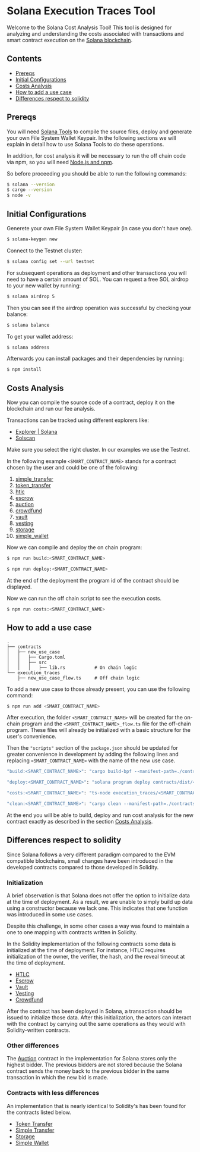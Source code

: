 
# Solana Execution Traces Tool

Welcome to the Solana Cost Analysis Tool! This tool is designed for analyzing and understanding the costs associated with transactions and smart contract execution on the [Solana blockchain](https://solana.com).

## Contents

- [Prereqs](#prereqs_anchor)
- [Initial Configurations](#initial_configurations_anchor)
- [Costs Analysis](#costs_analysis_anchor)
- [How to add a use case](#add_use_case_anchor)
- [Differences respect to solidity](#differences_anchor)

<a name="prereqs_anchor"></a>
## Prereqs

You will need [Solana Tools](https://docs.solana.com/cli/install-solana-cli-tools) to compile the source files, deploy and generate your own File System Wallet Keypair. In the following sections we will explain in detail how to use Solana Tools to do these operations.

In addition, for cost analysis it will be necessary to run the off chain code via npm, so you will need [Node.js and npm](https://docs.npmjs.com/downloading-and-installing-node-js-and-npm).

So before proceeding you should be able to run the following commands:

```sh
$ solana --version
$ cargo --version
$ node -v
```

<a name="initial_configurations_anchor"></a>
## Initial Configurations

Generete your own File System Wallet Keypair (in case you don't have one).
```sh
$ solana-keygen new
```

Connect to the Testnet cluster:
```sh
$ solana config set --url testnet
```

For subsequent operations as deployment and other transactions you will need to have a certain amount of SOL. You can request a free SOL airdrop to your new wallet by running:
```sh
$ solana airdrop 5
```

Then you can see if the airdrop operation was successful by checking your balance:
```sh
$ solana balance
```

To get your wallet address:
```sh
$ solana address 	
```

Afterwards you can install packages and their dependencies by running:
```sh
$ npm install
```

<a name="costs_analysis_anchor"></a>
## Costs Analysis

Now you can compile the source code of a contract, deploy it on the blockchain and run our fee analysis.

Transactions can be tracked using different explorers like:
- [Explorer | Solana](https://explorer.solana.com/?cluster=testnet)
- [Solscan](https://solscan.io/?cluster=testnet)

Make sure you select the right cluster. In our examples we use the Testnet.

In the following example `<SMART_CONTRACT_NAME>` stands for a contract chosen by the user and could be one of the following:

1. [simple_transfer](../contracts/simple_transfer)
1. [token_transfer](../contracts/token_transfer)
1. [htlc](../contracts/htlc)
1. [escrow](../contracts/escrow)
1. [auction](../contracts/auction)
1. [crowdfund](../contracts/crowdfund)
1. [vault](../contracts/vault)
1. [vesting](../contracts/vesting)
1. [storage](../contracts/storage)
1. [simple_wallet](../contracts/simple_wallet)

Now we can compile and deploy the on chain program:
```sh
$ npm run build:<SMART_CONTRACT_NAME>
```
```sh
$ npm run deploy:<SMART_CONTRACT_NAME>
```
At the end of the deployment the program id of the contract should be displayed.

Now we can run the off chain script to see the execution costs.
```sh
$ npm run costs:<SMART_CONTRACT_NAME> 
```

<a name="add_use_case_anchor"></a>
## How to add a use case

    .
    ├── contracts                   
    │   ├── new_use_case             
    │   │   ├── Cargo.toml           
    │   │   ├── src                  
    │   │   │   ├── lib.rs           # On chain logic
    └── execution_traces
        ├── new_use_case_flow.ts     # Off chain logic

To add a new use case to those already present, you can use the following command:

```sh
$ npm run add <SMART_CONTRACT_NAME>
```

After execution, the folder `<SMART_CONTRACT_NAME>` will be created for the on-chain program and the `<SMART_CONTRACT_NAME>_flow.ts` file for the off-chain program. These files will already be initialized with a basic structure for the user's convenience.

Then the `"scripts"` section of the `package.json` should be updated for greater convenience in development by adding the following lines and replacing `<SMART_CONTRACT_NAME>` with the name of the new use case.

```sh
"build:<SMART_CONTRACT_NAME>": "cargo build-bpf --manifest-path=./contracts/<SMART_CONTRACT_NAME>/Cargo.toml --bpf-out-dir=contracts/dist/<SMART_CONTRACT_NAME>",

"deploy:<SMART_CONTRACT_NAME>": "solana program deploy contracts/dist/<SMART_CONTRACT_NAME>/<SMART_CONTRACT_NAME>.so",

"costs:<SMART_CONTRACT_NAME>": "ts-node execution_traces/<SMART_CONTRACT_NAME>_flow.ts",

"clean:<SMART_CONTRACT_NAME>": "cargo clean --manifest-path=./contracts/<SMART_CONTRACT_NAME>/Cargo.toml && rm -rf ./contracts/dist/<SMART_CONTRACT_NAME>"
```

At the end you will be able to build, deploy and run cost analysis for the new contract exactly as described in the section [Costs Analysis](#costs_analysis_anchor).

<a name="differences_anchor"></a>
## Differences respect to solidity

Since Solana follows a very different paradigm compared to the EVM compatible blockchains, small changes have been introduced in the developed contracts compared to those developed in Solidity.

### Initialization
A brief observation is that Solana does not offer the option to initialize data at the time of deployment. As a result, we are unable to simply build up data using a constructor because we lack one. This indicates that one function was introduced in some use cases. 

Despite this challenge, in some other cases a way was found to maintain a one to one mapping with contracts written in Solidity. 

In the Solidity implementation of the following contracts some data is initialized at the time of deployment. 
For instance, HTLC requires initialization of the owner, the verifier, the hash, and the reveal timeout at the time of deployment.
- [HTLC](../contracts/htlc)
- [Escrow](../contracts/escrow)
- [Vault](../contracts/vault)
- [Vesting](../contracts/vesting)
- [Crowdfund](../contracts/crowdfund)

After the contract has been deployed in Solana, a transaction should be issued to initialize those data. After this initialization, the actors can interact with the contract by carrying out the same operations as they would with Solidity-written contracts.

### Other differences
The [Auction](../contracts/auction) contract in the implementation for Solana stores only the highest bidder. The previous bidders are not stored because the Solana contract sends the money back to the previous bidder in the same transaction in which the new bid is made.  


### Contracts with less differences
An implementation that is nearly identical to Solidity's has been found for the contracts listed below.
- [Token Transfer](../contracts/token_transfer)
- [Simple Transfer](../contracts/simple_transfer)
- [Storage](../contracts/storage)
- [Simple Wallet](../contracts/simple_wallet)